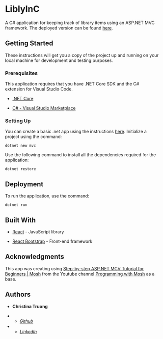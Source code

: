
  

# LiblyInC

  

A C# application for keeping track of library items using an ASP.NET MVC framework. The deployed version can be found [here]([https://christinaqtruong.github.io/LiblyInC](https://christinaqtruong.github.io/LiblyInC)).

  

  

  

## Getting Started

  

  

  

These instructions will get you a copy of the project up and running on your local machine for development and testing purposes.

  

  

  

### Prerequisites

  

  

This application requires that you have .NET Core SDK and the C# extension for Visual Studio Code.

  

  

-  [.NET Core]([https://dotnet.microsoft.com/download](https://dotnet.microsoft.com/download))

-  [C# - Visual Studio Marketplace]([https://marketplace.visualstudio.com/items?itemName=ms-dotnettools.csharp](https://marketplace.visualstudio.com/items?itemName=ms-dotnettools.csharp))

  

  

  

### Setting Up

  

  

You can create a basic .net app using the instructions [here]([https://code.visualstudio.com/docs/languages/dotnet](https://code.visualstudio.com/docs/languages/dotnet)). Initialize a project using the command:

  

```
dotnet new mvc
```

  

Use the following command to install all the dependencies required for the application:

  

```
dotnet restore
```

  
  

## Deployment

  

To run the application, use the command:

  

````
dotnet run
````

  
  

## Built With

  

  

  

*  [React]([https://reactjs.org/docs/create-a-new-react-app.html](https://reactjs.org/docs/create-a-new-react-app.html)) - JavaScript library

  

  

*  [React Bootstrap]([https://react-bootstrap.github.io/](https://react-bootstrap.github.io/)) - Front-end framework

  

  

  

## Acknowledgments

  

  

This app was creating using [Step-by-step ASP.NET MCV Tutorial for Beginners | Mosh](https://www.youtube.com/watch?v=E7Voso411Vs&t=29s) from the Youtube channel [Programming with Mosh]([https://www.youtube.com/channel/UClb90NQQcskPUGDIXsQEz5Q](https://www.youtube.com/channel/UCWv7vMbMWH4-V0ZXdmDpPBA)) as a base.

  

  

  

## Authors

  

  

  

*  **Christina Truong**

  

  

*  -  [*Github* ](github.com/christinaqtruong)

  

  

*  -  [*LinkedIn* ](linkedin.com/in/christinaqtruong)